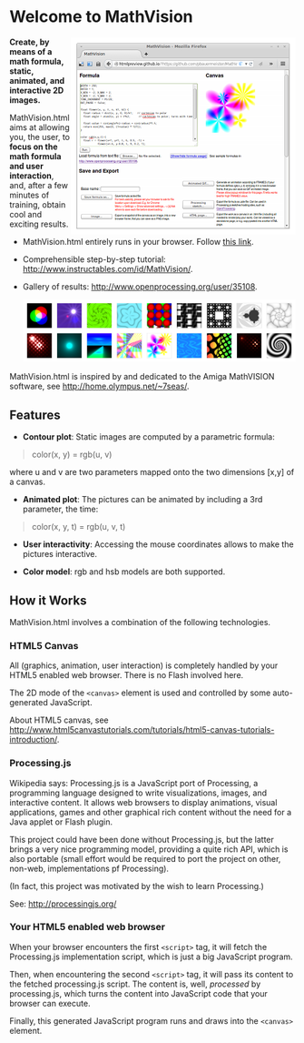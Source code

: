 # Welcome to MathVision

<img src="https://raw.githubusercontent.com/pbauermeister/MathVision/master/screenshots/app.png"
 alt="MathVision" title="MathVision" align="right" />

**Create, by means of a math formula, static, animated, and interactive 2D images.**

MathVision.html aims at allowing you, the user, to **focus on the math formula and user interaction**, and, after a few minutes of training, obtain cool and exciting results.

* MathVision.html entirely runs in your browser. Follow [this link](http://htmlpreview.github.io/?https://github.com/pbauermeister/MathVision/blob/master/MathVision.html).

* Comprehensible step-by-step tutorial: http://www.instructables.com/id/MathVision/.

* Gallery of results: http://www.openprocessing.org/user/35108.

  <img src="https://raw.githubusercontent.com/pbauermeister/MathVision/master/screenshots/gallery.png" alt="MathVision" title="MathVision" />



MathVision.html is inspired by and dedicated to the Amiga MathVISION software, see http://home.olympus.net/~7seas/. 


## Features

* **Contour plot**: Static images are computed by a parametric formula:
> color(x, y) = rgb(u, v)

  where u and v are two parameters mapped onto the two dimensions [x,y] of a canvas. 

* **Animated plot**: The pictures can be animated by including a 3rd parameter, the time:
> color(x, y, t) = rgb(u, v, t) 

* **User interactivity**: Accessing the mouse coordinates allows to make the pictures interactive. 

* **Color model**: rgb and hsb models are both supported. 

## How it Works

MathVision.html involves a combination of the following technologies.

### HTML5 Canvas

All (graphics, animation, user interaction) is completely handled by your HTML5 enabled web browser. There is no Flash involved here.

The 2D mode of the `<canvas>` element is used and controlled by some auto-generated JavaScript.

About HTML5 canvas, see http://www.html5canvastutorials.com/tutorials/html5-canvas-tutorials-introduction/.

### Processing.js

Wikipedia says: Processing.js is a JavaScript port of Processing, a programming language designed to write visualizations, images, and interactive content. It allows web browsers to display animations, visual applications, games and other graphical rich content without the need for a Java applet or Flash plugin.

This project could have been done without Processing.js, but the latter brings a very nice programming model,
providing a quite rich API, which is also portable (small effort would be required to port the project on other, non-web, implementations pf Processing). 

(In fact, this project was motivated by the wish to learn Processing.) 

See: http://processingjs.org/

### Your HTML5 enabled web browser

When your browser encounters the first `<script>` tag, it will fetch the Processing.js implementation script, which is just a big JavaScript program.

Then, when encountering the second `<script>` tag, it will pass its content to the fetched processing.js script. The content is, well, _processed_ by processing.js, which turns the content into JavaScript code that your browser can execute.

Finally, this generated JavaScript program runs and draws into the `<canvas>` element.

